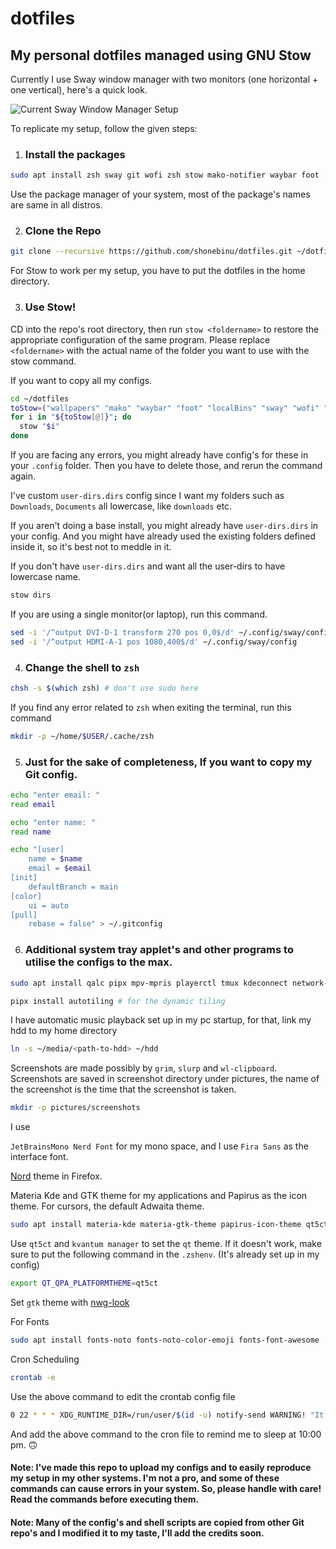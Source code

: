 # dotfiles
## My personal dotfiles managed using GNU Stow

Currently I use Sway window manager with two monitors (one horizontal + one vertical), here's a quick look.

![Current Sway Window Manager Setup](./20230709_18:37:45_247915744.png)

To replicate my setup, follow the given steps: 

1. ### Install the packages
```bash
sudo apt install zsh sway git wofi zsh stow mako-notifier waybar foot
```
Use the package manager of your system, most of the package's names are same in all distros.

2. ### Clone the Repo
```bash
git clone --recursive https://github.com/shonebinu/dotfiles.git ~/dotfiles
```
For Stow to work per my setup, you have to put the dotfiles in the home directory.

3. ### Use Stow!
CD into the repo's root directory, then run `stow <foldername>` to restore the appropriate configuration of the same program. Please replace `<foldername>` with the actual name of the folder you want to use with the stow command.

If you want to copy all my configs.
```bash
cd ~/dotfiles
toStow=("wallpapers" "mako" "waybar" "foot" "localBins" "sway" "wofi" "zsh") 
for i in "${toStow[@]}"; do 
  stow "$i"
done
```
If you are facing any errors, you might already have config's for these in your `.config` folder. Then you have to delete those, and rerun the command again.

I've custom `user-dirs.dirs` config since I want my folders such as `Downloads`, `Documents` all lowercase, like `downloads` etc.

If you aren't doing a base install, you might already have `user-dirs.dirs` in your config. And you might have already used the existing folders defined inside it, so it's best not to meddle in it.

If you don't have `user-dirs.dirs` and want all the user-dirs to have lowercase name.
```bash
stow dirs
```

If you are using a single monitor(or laptop), run this command.
```bash
sed -i '/^output DVI-D-1 transform 270 pos 0,0$/d' ~/.config/sway/config
sed -i '/^output HDMI-A-1 pos 1080,400$/d' ~/.config/sway/config
```

4. ### Change the shell to `zsh`
```bash
chsh -s $(which zsh) # don't use sudo here
```
If you find any error related to `zsh` when exiting the terminal, run this command
```bash
mkdir -p ~/home/$USER/.cache/zsh
```

5. ### Just for the sake of completeness, If you want to copy my Git config. 
```bash
echo "enter email: "
read email 

echo "enter name: "
read name

echo "[user]
	name = $name
	email = $email
[init]
	defaultBranch = main
[color]
	ui = auto
[pull]
	rebase = false" > ~/.gitconfig
```

6. ### Additional system tray applet's and other programs to utilise the configs to the max.
```bash
sudo apt install qalc pipx mpv-mpris playerctl tmux kdeconnect network-manager swayidle swaylock udiskie blueman mpv bat imv zathura neovim neofetch grim slurp wl-clipboard swayimg wtype
```
```bash
pipx install autotiling # for the dynamic tiling
```

I have automatic music playback set up in my pc startup, for that, link my hdd to my home directory 
```bash
ln -s ~/media/<path-to-hdd> ~/hdd
```

Screenshots are made possibly by `grim`, `slurp` and `wl-clipboard`. Screenshots are saved in screenshot directory under pictures, the name of the screenshot is the time that the screenshot is taken.
```bash
mkdir -p pictures/screenshots
```

I use 

`JetBrainsMono Nerd Font` for my mono space, and I use `Fira Sans` as the interface font.

[Nord](https://addons.mozilla.org/en-US/firefox/addon/nord-firefox/) theme in Firefox.

Materia Kde and GTK theme for my applications and Papirus as the icon theme. For cursors, the default Adwaita theme.
```bash
sudo apt install materia-kde materia-gtk-theme papirus-icon-theme qt5ct 
```
Use `qt5ct` and `kvantum manager` to set the `qt` theme. If it doesn't work, make sure to put the following command in the `.zshenv`. (It's already set up in my config)
```bash
export QT_QPA_PLATFORMTHEME=qt5ct
```

Set `gtk` theme with [nwg-look](https://github.com/nwg-piotr/nwg-look)

For Fonts
```bash
sudo apt install fonts-noto fonts-noto-color-emoji fonts-font-awesome 
```

Cron Scheduling
```bash
crontab -e
```
Use the above command to edit the crontab config file 
```bash
0 22 * * * XDG_RUNTIME_DIR=/run/user/$(id -u) notify-send WARNING! "It's 10:00 PM, go sleep bitch!" ; ssh poco termux-tts-speak "Shone, It's 10PM and now it's time to sleep"                      
```
And add the above command to the cron file to remind me to sleep at 10:00 pm. 🙃

#### Note: I've made this repo to upload my configs and to easily reproduce my setup in my other systems. I'm not a pro, and some of these commands can cause errors in your system. So, please handle with care! Read the commands before executing them.

#### Note: Many of the config's and shell scripts are copied from other Git repo's and I modified it to my taste, I'll add the credits soon. 
